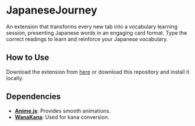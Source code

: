 # JapaneseJourney
An extension that transforms every new tab into a vocabulary learning session, presenting Japanese words in an engaging card format. Type the correct readings to learn and reinforce your Japanese vocabulary.

## How to Use
Download the extension from [here](https://chromewebstore.google.com/detail/japanesejourney/bahafbmcoccmeiglmpklnnmbfknpfckb) or download this repository and install it locally.

## Dependencies
- **[Anime.js](https://github.com/juliangarnier/anime)**: Provides smooth animations.
- **[WanaKana](https://github.com/WaniKani/WanaKana)**: Used for kana conversion.

